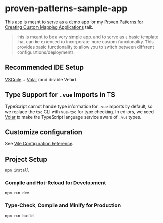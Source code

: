 # proven-patterns-sample-app

This app is meant to serve as a demo app for my [Proven Patterns for Creating Custom Mapping Applications](https://gis.bolton-menk.com/presentations/proven-patterns-for-custom-apps-2024/) talk.

> this is meant to be a very simple app, and to serve as a basic template that can be extended to incorporate more custom functionality. This provides basic functionality to allow you to switch between different configurations/deployments.


## Recommended IDE Setup

[VSCode](https://code.visualstudio.com/) + [Volar](https://marketplace.visualstudio.com/items?itemName=Vue.volar) (and disable Vetur).

## Type Support for `.vue` Imports in TS

TypeScript cannot handle type information for `.vue` imports by default, so we replace the `tsc` CLI with `vue-tsc` for type checking. In editors, we need [Volar](https://marketplace.visualstudio.com/items?itemName=Vue.volar) to make the TypeScript language service aware of `.vue` types.

## Customize configuration

See [Vite Configuration Reference](https://vitejs.dev/config/).

## Project Setup

```sh
npm install
```

### Compile and Hot-Reload for Development

```sh
npm run dev
```

### Type-Check, Compile and Minify for Production

```sh
npm run build
```
